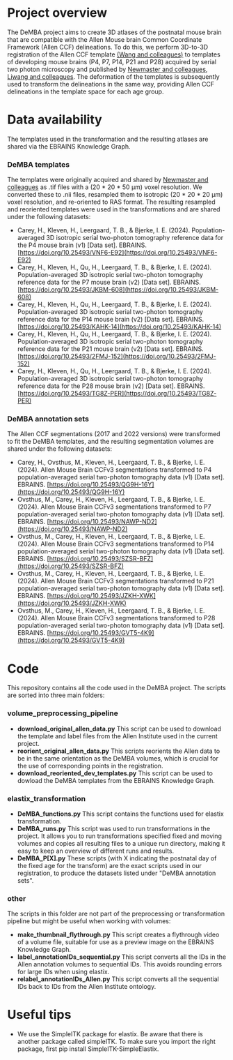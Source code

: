 # Project overview
 The DeMBA project aims to create 3D atlases of the postnatal mouse brain that are compatible with the Allen Mouse brain Common Coordinate Framework (Allen CCF) delineations.
 To do this, we perform 3D-to-3D registration of the Allen CCF template [(Wang and colleagues)](https://www.sciencedirect.com/science/article/pii/S0092867420304025?via%3Dihub) to templates of developing mouse brains (P4, P7, P14, P21 and P28) acquired by serial two photon microscopy and published by [Newmaster and colleagues](https://www.nature.com/articles/s41467-020-15659-1), [Liwang and colleagues](https://www.ncbi.nlm.nih.gov/pmc/articles/PMC10690281/). The deformation of the templates is subsequently used to transform the delineations in the same way, providing Allen CCF delineations in the template space for each age group.

# Data availability
 The templates used in the transformation and the resulting atlases are shared via the EBRAINS Knowledge Graph.

 ### DeMBA templates
 The templates were originally acquired and shared by [Newmaster and colleagues](https://www.nature.com/articles/s41467-020-15659-1) as .tif files with a (20 * 20 * 50 µm) voxel resolution. We converted these to .nii files, resampled them to isotropic (20 * 20 * 20 µm) voxel resolution, and re-oriented to RAS format. The resulting resampled and reoriented templates were used in the transformations and are shared under the following datasets:
- Carey, H., Kleven, H., Leergaard, T. B., & Bjerke, I. E. (2024). Population-averaged 3D isotropic serial two-photon tomography reference data for the P4 mouse brain (v1) [Data set]. EBRAINS. [https://doi.org/10.25493/VNF6-E92](https://doi.org/10.25493/VNF6-E92)
- Carey, H., Kleven, H., Qu, H., Leergaard, T. B., & Bjerke, I. E. (2024). Population-averaged 3D isotropic serial two-photon tomography reference data for the P7 mouse brain (v2) [Data set]. EBRAINS. [https://doi.org/10.25493/JKBM-608](https://doi.org/10.25493/JKBM-608)
- Carey, H., Kleven, H., Qu, H., Leergaard, T. B., & Bjerke, I. E. (2024). Population-averaged 3D isotropic serial two-photon tomography reference data for the P14 mouse brain (v2) [Data set]. EBRAINS. [https://doi.org/10.25493/KAHK-14](https://doi.org/10.25493/KAHK-14)
- Carey, H., Kleven, H., Qu, H., Leergaard, T. B., & Bjerke, I. E. (2024). Population-averaged 3D isotropic serial two-photon tomography reference data for the P21 mouse brain (v2) [Data set]. EBRAINS. [https://doi.org/10.25493/2FMJ-152](https://doi.org/10.25493/2FMJ-152)
- Carey, H., Kleven, H., Qu, H., Leergaard, T. B., & Bjerke, I. E. (2024). Population-averaged 3D isotropic serial two-photon tomography reference data for the P28 mouse brain (v2) [Data set]. EBRAINS. [https://doi.org/10.25493/TG8Z-PER](https://doi.org/10.25493/TG8Z-PER)



### DeMBA annotation sets
 The Allen CCF segmentations (2017 and 2022 versions) were transformed to fit the DeMBA templates, and the resulting segmentation volumes are shared under the following datasets:
- Carey, H., Ovsthus, M., Kleven, H., Leergaard, T. B., & Bjerke, I. E. (2024). Allen Mouse Brain CCFv3 segmentations transformed to P4 population-averaged serial two-photon tomography data (v1) [Data set]. EBRAINS. [https://doi.org/10.25493/QG9H-16Y](https://doi.org/10.25493/QG9H-16Y)
- Ovsthus, M., Carey, H., Kleven, H., Leergaard, T. B., & Bjerke, I. E. (2024). Allen Mouse Brain CCFv3 segmentations transformed to P7 population-averaged serial two-photon tomography data (v1) [Data set]. EBRAINS. [https://doi.org/10.25493/NAWP-ND2](https://doi.org/10.25493/NAWP-ND2)
- Ovsthus, M., Carey, H., Kleven, H., Leergaard, T. B., & Bjerke, I. E. (2024). Allen Mouse Brain CCFv3 segmentations transformed to P14 population-averaged serial two-photon tomography data (v1) [Data set]. EBRAINS. [https://doi.org/10.25493/SZSR-BFZ](https://doi.org/10.25493/SZSR-BFZ)
- Ovsthus, M., Carey, H., Kleven, H., Leergaard, T. B., & Bjerke, I. E. (2024). Allen Mouse Brain CCFv3 segmentations transformed to P21 population-averaged serial two-photon tomography data (v1) [Data set]. EBRAINS. [https://doi.org/10.25493/JZKH-XWK](https://doi.org/10.25493/JZKH-XWK)
- Ovsthus, M., Carey, H., Kleven, H., Leergaard, T. B., & Bjerke, I. E. (2024). Allen Mouse Brain CCFv3 segmentations transformed to P28 population-averaged serial two-photon tomography data (v1) [Data set]. EBRAINS. [https://doi.org/10.25493/GVT5-4K9](https://doi.org/10.25493/GVT5-4K9)


 # Code
 This repository contains all the code used in the DeMBA project. The scripts are sorted into three main folders:

 ### volume_preprocessing_pipeline
 - **download_original_allen_data.py** This script can be used to download the template and label files from the Allen Institute used in the current project.
 - **reorient_original_allen_data.py** This scripts reorients the Allen data to be in the same orientation as the DeMBA volumes, which is crucial for the use of corresponding points in the registration.
 - **download_reoriented_dev_templates.py** This script can be used to dowload the DeMBA templates from the EBRAINS Knowledge Graph.
   
 ### elastix_transformation
 - **DeMBA_functions.py** This script contains the functions used for elastix transformation.
 - **DeMBA_runs.py** This script was used to run transformations in the project. It allows you to run transformations specified fixed and moving volumes and copies all resulting files to a unique run directory, making it easy to keep an overview of different runs and results.
 - **DeMBA_P[X].py** These scripts (with X indicating the postnatal day of the fixed age for the transform) are the exact scripts used in our registration, to produce the datasets listed under "DeMBA annotation sets".
   
 ### other
 The scripts in this folder are not part of the preprocessing or transformation pipeline but might be useful when working with volumes:
 - **make_thumbnail_flythrough.py** This script creates a flythrough video of a volume file, suitable for use as a preview image on the EBRAINS Knowledge Graph.
 - **label_annotationIDs_sequential.py** This script converts all the IDs in the Allen annotation volumes to sequential IDs. This avoids rounding errors for large IDs when using elastix.
 - **relabel_annotationIDs_Allen.py** This script converts all the sequential IDs back to IDs from the Allen Institute ontology.

 # Useful tips
 - We use the SimpleITK package for elastix. Be aware that there is another package called simpleITK. To make sure you import the right package, first pip install SimpleITK-SimpleElastix.
